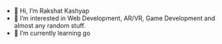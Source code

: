 - 👋 Hi, I’m Rakshat Kashyap
- 👀 I’m interested in Web Development, AR/VR, Game Development and almost any random stuff.
- 🌱 I’m currently learning go

<!---
pixalquarks/pixalquarks is a ✨ special ✨ repository because its `README.md` (this file) appears on your GitHub profile.
You can click the Preview link to take a look at your changes.
--->

